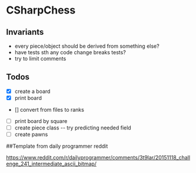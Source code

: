 # CSharpChess

## Invariants
* every piece/object should be derived from something else?
* have tests sth any code change breaks tests?
* try to limit comments

## Todos

- [x] create a board
- [x] print board
- [] convert from files to ranks 
- [ ] print board by square
- [ ] create piece class -- try predicting needed field
- [ ] create pawns

##Template from daily programmer reddit

https://www.reddit.com/r/dailyprogrammer/comments/3t9lar/20151118_challenge_241_intermediate_ascii_bitmap/


